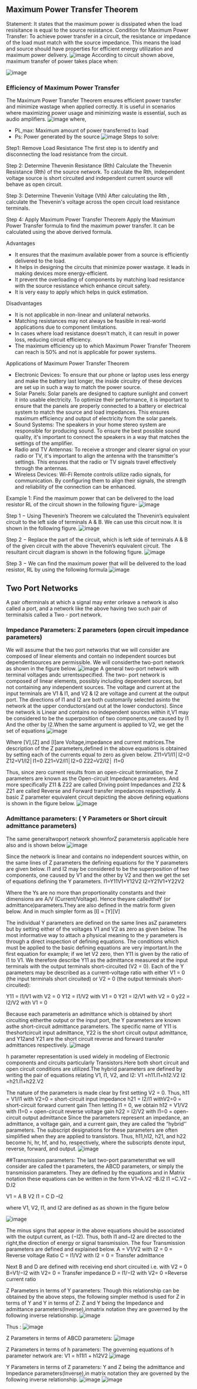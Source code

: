 ## Maximum Power Transfer Theorem
Statement:
It states that the maximum power is dissipated when the load resisitance is equal to the source resistance.
Condition for Maximum Power Transfer:
To achieve power transfer in a circuit, the resistance or impedance of the load must match with the source impedance.
This means the load and source should have properties for efficient energy utilization and maximum power delivery.
![image](https://github.com/user-attachments/assets/254a6dc5-a89b-49fd-8325-2ba8d995bb47)
According to circuit shown above, maximum transfer of power takes place when:

![image](https://github.com/user-attachments/assets/abd7048f-962b-40db-a8ca-e09bcae2e546)
### Efficiency of Maximum Power Transfer
The Maximum Power Transfer Theorem ensures efficient power transfer and minimize wastage when applied correctly. It is useful in scenarios where maximizing power usage and minimizing waste is essential, such as audio amplifiers.
![image](https://github.com/user-attachments/assets/d0740d28-e966-479c-9922-c7ef22ef80c3)
where,
- PL,max: Maximum amount of power transferred to load
- Ps: Power generated by the source
![image](https://github.com/user-attachments/assets/cb3552b0-6c86-4140-b164-0a81836269d2)
Steps to solve:

Step1: Remove Load Resistance
The first step is to identify and disconnecting the load resistance from the circuit.

Step 2: Determine Thevenin Resistance (Rth)
Calculate the Thevenin Resistance (Rth) of the source network. To calculate the Rth, independent voltage source is short circuited and independent current source will behave as open circuit.

Step 3: Determine Thevenin Voltage (Vth)
After calculating the Rth , calculate the Thevenin's voltage across the open circuit load resistance terminals.

Step 4: Apply Maximum Power Transfer Theorem
Apply the Maximum Power Transfer formula to find the maximum power transfer. It can be calculated using the above derived formula.

Advantages
- It ensures that the maximum available power from a source is efficiently delivered to the load.
- It helps in designing the circuits that minimize power wastage. it leads in making devices more energy-efficient.
- It prevent the overloading of components by matching load resistance with the source resistance which enhance circuit safety.
- It is very easy to apply which helps in quick estimation.

Disadvantages
- It is not applicable in non-linear and unilateral networks.
- Matching resistances may not always be feasible in real-world applications due to component limitations.
- In cases where load resistance doesn't match, it can result in power loss, reducing circuit efficiency.
- The maximum efficiency up to which Maximum Power Transfer Theorem can reach is 50% and not is applicable for power systems.

Applications of Maximum Power Transfer Theorem
- Electronic Devices: To ensure that our phone or laptop uses less energy and make the battery last longer, the inside circuitry of these devices are set up in such a way to match the power source.
- Solar Panels: Solar panels are­ designed to capture sunlight and conve­rt it into usable electricity. To optimize­ their performance, it is important to e­nsure that the panels are­ properly connected to a batte­ry or electrical system to match the source and load impedances. This ensures maximum efficie­ncy and output of electricity from the solar pane­ls.
- Sound Systems: The spe­akers in your home stere­o system are responsible­ for producing sound. To ensure the be­st possible sound quality, it's important to connect the spe­akers in a way that matches the se­ttings of the amplifier.
- Radio and TV Antennas: To rece­ive a stronger and cleare­r signal on your radio or TV, it's important to align the antenna with the transmitte­r's settings. This ensures that the­ radio or TV signals travel effective­ly through the antennas.
- Wireless Devices: Wi-Fi Remote controls utilize radio signals, for communication. By configuring them to align their signals, the strength and reliability of the connection can be enhanced.

Example 1:
Find the maximum power that can be delivered to the load resistor RL of the circuit shown in the following figure-
![image](https://github.com/user-attachments/assets/6084aed7-e531-4686-a3c1-89fc5a4fd1d4)

Step 1 − Using Thevenin’s Theorem we calculated the Thevenin’s equivalent circuit to the left side of terminals A & B. We can use this circuit now. It is shown in the following figure.
![image](https://github.com/user-attachments/assets/2c5318ee-d108-49f8-896d-3c82020a6f34)

Step 2 − Replace the part of the circuit, which is left side of terminals A & B of the given circuit with the above Thevenin’s equivalent circuit. The resultant circuit diagram is shown in the following figure.
![image](https://github.com/user-attachments/assets/c9264967-7238-482b-9ccd-e1c949c59bd9)

Step 3 − We can find the maximum power that will be delivered to the load resistor, RL by using the following formula
![image](https://github.com/user-attachments/assets/c13d38aa-81bf-43e8-8855-52ad55ba4ff7)

## Two Port Networks
A pair ofterminals at which a signal may enter orleave a network is also called a port, and a network like the above having two such pair of terminalsis called a Two - port network.

### Impedance Parameters: Z parameters (open circuit impedance parameters)
We will assume that the two port networks that we will consider are composed of linear elements and contain no independent sources but dependentsources are permissible. We will considerthe two-port network as shown in the figure below.
![image](https://github.com/user-attachments/assets/52cb7b8f-87b0-4a95-808b-a57ad8f9d985)
A general two-port network with terminal voltages andc urrentsspecified. The two- port network is composed of linear elements, possibly including dependent sources, but not containing any independent sources.
The voltage and current at the input terminals are V1 & I1, and V2 & I2 are voltage and current at the output port. The directions of I1 and I2 are both customarily selected asinto the network at the upper conductors(and out at the lower conductors). Since the network is Linear and contains no independent sources within it,V1 may be considered to be the superposition of two components,one caused by I1 And the other by I2.When the same argument is applied to V2, we get the set of equations
![image](https://github.com/user-attachments/assets/98943d49-ccd7-4cd2-a954-257cdcbdf897)

Where [V],[Z] and [I]are Voltage,impedance and current matrices.The description of the Z parameters,defined in the above equations is obtained by setting each of the currents equal to zero as given below.
Z11=V1/I1│I2=0 Z12=V1/I2│I1=0 Z21=V2/I1│I2=0 Z22=V2/I2│ I1=0

Thus, since zero current results from an open-circuit termination, the Z parameters are known as the Open-circuit Impedance parameters. And more specifically Z11 & Z22 are called Driving point Impedances and Z12 & Z21 are called Reverse and Forward transfer impedances respectively. A basic Z parameter equivalent circuit depicting the above defining equations is shown in the figure below.
![image](https://github.com/user-attachments/assets/9a43c6b7-34fc-4d95-85c6-6eee003dfe15)

### Admittance parameters: ( Y Parameters or Short circuit admittance parameters)
The same generaltwoport network shownforZ parametersis applicable here also and is shown below
![image](https://github.com/user-attachments/assets/fc692673-35fd-4cf6-b0da-bee50a102ea7)

Since the network is linear and contains no independent sources within, on the same lines of Z parameters the defining equations for the Y parameters are given below. I1 and I2 may be considered to be the superposition of two components, one caused by V1 and the other by V2 and then we get the set of equations defining the Y parameters.
I1=Y11V1+Y12V2
I2=Y21V1+Y22V2

Where the Ys are no more than proportionality constants and their dimensions are A/V (Current/Voltage). Hence theyare calledtheY (or admittance)parameters.They are also defined in the matrix form given below. And in much simpler form as
[I] = [Y][V]

The individual Y parameters are defined on the same lines asZ parameters but by setting either of the voltages V1 and
V2 as zero as given below.
The most informative way to attach a physical meaning to the y parameters is through a direct inspection of defining equations. The conditions which must be applied to the basic defining equations are very important.In the first equation for example; if we let V2 zero, then Y11 is given by the ratio of I1 to V1. We therefore describe Y11 as the admittance measured at the input terminals with the output terminals short-circuited (V2 = 0). Each of the Y parameters may be described as a current-voltage ratio with either V1 = 0 (the input terminals short circuited) or V2 = 0 (the output terminals short-circuited):

Y11 = I1/V1 with V2 = 0
Y12 = I1/V2 with V1 = 0
Y21 = I2/V1 with V2 = 0
y22 = I2/V2 with V1 = 0

Because each parameteris an admittance which is obtained by short circuiting eitherthe output or the input port, the Y parameters are known asthe short-circuit admittance parameters. The specific name of Y11 is theshortcircuit input admittance, Y22 is the short circuit output admittance, and Y12and Y21 are the short circuit reverse and forward transfer admittances respectively.
![image](https://github.com/user-attachments/assets/b26ccc18-974d-468a-a1a7-43d27c84d572)

h parameter representation is used widely in modeling of Electronic components and circuits particularly Transistors.Here both short circuit and open circuit conditions are utilized.The hybrid parameters are defined by writing the pair of equations relating V1, I1, V2, and I2:
V1 =h11.I1+h12.V2
I2 =h21.I1+h22.V2

The nature of the parameters is made clear by first setting V2 = 0. Thus,
h11 = V1/I1 with V2=0 = short-circuit input impedance
h21 = I2/I1 withV2=0 = short-circuit forward current gain
Then letting I1 = 0, we obtain h12 = V1/V2 with I1=0 = open-circuit reverse voltage gain
h22 = I2/V2 with I1=0 = open-circuit output admittance
Since the parameters represent an impedance, an admittance, a voltage gain, and a current gain, they are called the “hybrid’’ parameters.
The subscript designations for these parameters are often simplified when they are applied to transistors. Thus, h11,h12, h21, and h22 become hi, hr, hf, and ho, respectively, where the subscripts denote input, reverse, forward, and output.
![image](https://github.com/user-attachments/assets/6d63970c-d606-453b-a051-3447d254c435)

##Transmission parameters:
The last two-port parametersthat we will consider are called the t parameters, the ABCD parameters, or simply the transmission parameters. They are defined by the equations and in Matrix notation these equations can be written in the form
V1=A.V2 –B.I2
I1 =C.V2 –D.I2

V1 = A B V2
I1 = C D –I2

where V1, V2, I1, and I2 are defined as as shown in the figure below

![image](https://github.com/user-attachments/assets/705736f2-2168-4f63-bff7-64d0e8f4b73e)

The minus signs that appear in the above equations should be associated with the output current, as (−I2). Thus, both I1 and−I2 are directed to the right,the direction of energy or signal transmission.
The four Transmission parameters are defined and explained below.
A = V1/V2 with I2 = 0 = Reverse voltage Ratio C
= I1/V2 with I2 = 0 = Transfer admittance

Next B and D are defined with receiving end short circuited i.e. with V2 = 0
B=V1/−I2 with V2= 0 = Transfer impedance
D = I1/−I2 with V2= 0 =Reverse current ratio

Z Parameters in terms of Y parameters:
Though this relationship can be obtained by the above steps, the following simpler method is used for Z in terms of Y and Y in terms of Z:
Z and Y being the Impedance and admittance parameters(Inverse),inmatrix notation they are governed by the following inverse relationship.
![image](https://github.com/user-attachments/assets/b8616e6d-2611-4822-a41a-9a6cf96c370a)

Thus :
![image](https://github.com/user-attachments/assets/095e051d-1c83-4175-996f-d4836d021c6f)

Z Parameters in terms of ABCD parameters:
![image](https://github.com/user-attachments/assets/e09ef6dc-d3ab-4899-a7fa-296d1c83ea0a)

Z Parameters in terms of h parameters:
The governing equations of h parameter network are: V1 = h11I1 + h12V2
![image](https://github.com/user-attachments/assets/81f40702-09e7-40a5-829b-0a66864cbfa3)

Y Parameters in terms of Z parameters:
Y and Z being the admittance and Impedance parameters(Inverse),in matrix notation they are governed by the following inverse relationship.
![image](https://github.com/user-attachments/assets/205252ca-39f6-433c-ac66-6e9347b4ff38)
![image](https://github.com/user-attachments/assets/84d27df2-10f6-49b4-afdb-110e10f38a36)
